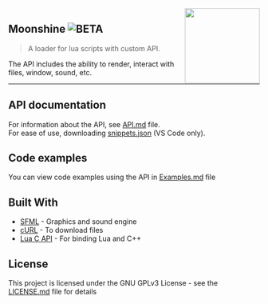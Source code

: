 <img src="resources/icon.ico" align="right" width="150" />

## Moonshine ![BETA](https://img.shields.io/static/v1?label=stage&message=beta&color=orange)
> A loader for lua scripts with custom API.

The API includes the ability to render, interact with files, window, sound, etc.

---

## API documentation
For information about the API, see [API.md](API.md) file.  
For ease of use, downloading [snippets.json](snippets.json) (VS Code only).

## Code examples
You can view code examples using the API in [Examples.md](Examples.md) file

## Built With
- [SFML](https://www.sfml-dev.org) - Graphics and sound engine
- [cURL](https://curl.se) - To download files
- [Lua C API](https://www.lua.org) - For binding Lua and C++

## License
This project is licensed under the GNU GPLv3 License - see the [LICENSE.md](LICENSE.md) file for details
